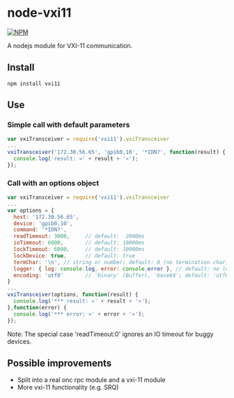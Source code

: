 # node-vxi11

[![NPM](https://nodei.co/npm/vxi11.png)](https://nodei.co/npm/vxi11/)

A nodejs module for VXI-11 communication.

## Install
```
npm install vxi11
```

## Use

### Simple call with default parameters

```javascript
var vxiTransceiver = require('vxi11').vxiTransceiver
...
vxiTransceiver('172.30.56.65', 'gpib0,10', '*IDN?', function(result) {
  console.log('result: »' + result + '«');
});
```

### Call with an options object

```javascript
var vxiTransceiver = require('vxi11').vxiTransceiver
...
var options = {
  host: '172.30.56.65',
  device: 'gpib0,10',
  command: '*IDN?',
  readTimeout: 3000,     // default:  2000ms
  ioTimeout: 6000,       // default: 10000ms
  lockTimeout: 6000,     // default: 10000ms
  lockDevice: true,      // default: true
  termChar: '\n', // string or number; default: 0 (no termination char)
  logger: { log: console.log, error: console.error }, // default: no logging
  encoding: 'utf8'       // 'binary' (Buffer), 'base64'; default: 'utf8'
}
...
vxiTransceiver(options, function(result) {
  console.log('*** result: »' + result + '«');
},function(error) {
  console.log('*** error: »' + error + '«');
});
```

Note: The special case 'readTimeout:0' ignores an IO timeout for buggy devices.

## Possible improvements

* Split into a real onc rpc module and a vxi-11 module
* More vxi-11 functionality (e.g. SRQ)


